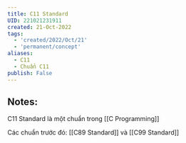 ```yaml
---
title: C11 Standard
UID: 221021231911
created: 21-Oct-2022
tags:
  - 'created/2022/Oct/21'
  - 'permanent/concept'
aliases:
  - C11
  - Chuẩn C11
publish: False
---
```

## Notes:
C11 Standard là một chuẩn trong [[C Programming]]

Các chuẩn trước đó: [[C89 Standard]] và [[C99 Standard]]




